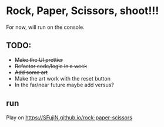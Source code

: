 # Rock, Paper, Scissors, shoot!!!
For now, will run on the console.

## TODO:
- ~~Make the UI prettier~~
- ~~Refactor code/logic in a week~~
- ~~Add some art~~
- Make the art work with the reset button
- In the far/near future maybe add versus?

## run
Play on https://SFujiN.github.io/rock-paper-scissors
